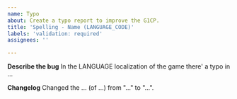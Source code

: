 ```yaml
---
name: Typo
about: Create a typo report to improve the G1CP.
title: 'Spelling - Name (LANGUAGE_CODE)'
labels: 'validation: required'
assignees: ''

---
```


**Describe the bug**
In the LANGUAGE localization of the game there' a typo in ...

**Changelog**
Changed the ... (of ...) from "..." to "...".
